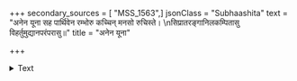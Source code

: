 +++
secondary_sources = [ "MSS_1563",]
jsonClass = "Subhaashita"
text = "अनेन यूना सह पार्थिवेन रम्भोरु कच्चिन् मनसो रुचिस्ते।  \nसिप्रातरङ्गानिलकम्पितासु विहर्तुमुद्यानपरंपरासु॥"
title = "अनेन यूना"

+++

<details><summary>Text</summary>

अनेन यूना सह पार्थिवेन रम्भोरु कच्चिन् मनसो रुचिस्ते।  
सिप्रातरङ्गानिलकम्पितासु विहर्तुमुद्यानपरंपरासु॥
</details>
